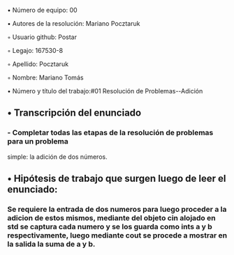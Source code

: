 •  Número de equipo: 00

•  Autores de la resolución: Mariano Pocztaruk

◦  Usuario github: Postar

◦  Legajo: 167530-8

◦  Apellido: Pocztaruk

◦  Nombre: Mariano Tomás

•  Número y título del trabajo:#01 Resolución de Problemas--Adición

## •  Transcripción del enunciado

### - Completar todas las etapas de la resolución de problemas para un problema
simple: la adición de dos números.


## •  Hipótesis de trabajo que surgen luego de leer el enunciado:
### Se requiere la entrada de dos numeros para luego proceder a la adicion de estos mismos, mediante del objeto cin alojado en std se captura cada numero y se los guarda como ints a y b respectivamente, luego mediante cout se procede a mostrar en la salida la suma de a y b.